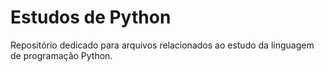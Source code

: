 # Estudos de Python

Repositório dedicado para arquivos relacionados ao estudo da linguagem de programação Python.